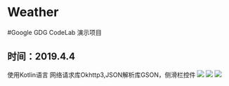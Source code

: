 # Weather
#Google GDG CodeLab 演示项目
## 时间：2019.4.4 ##
使用Kotlin语言
网络请求库Okhttp3,JSON解析库GSON，侧滑栏控件
![](https://github.com/s15603333319/Weather/blob/master/img/0C501D11E750D3D5F2E6DA196E714D35.jpg)
![](https://github.com/s15603333319/Weather/blob/master/img/5599C1BB71968212ECA52AFEB6931770.jpg)
![](https://github.com/s15603333319/Weather/blob/master/img/C8E2C2163EE832611FDADFA82036D7E3.jpg)
